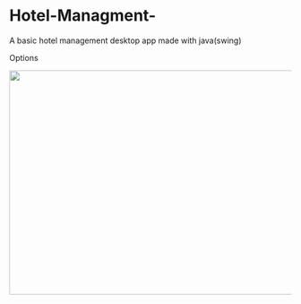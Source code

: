 # Hotel-Managment-
A basic hotel management desktop app made with java(swing) 

Options

<img src="https://github.com/Fethi1/Hotel-Managment-/blob/master/image.png" width="600" height="400">
